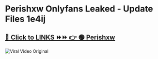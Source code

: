 
 # Perishxw Onlyfans Leaked - Update Files 1e4ij

## <h2><a href="https://clipsfans.com/Perishxw&ref=git">🔗 Click to LINKS ⏩⏩ 👉 🟢 Perishxw </a></h2>

<a href="https://clipsfans.com/Perishxw&ref=git" rel="nofollow" data-target="animated-image.originalLink"><img src="https://i.ibb.co.com/xMMVF88/686577567.gif" alt="Viral Video Original" style="max-width: 100%; display: inline-block;" data-target="animated-image.originalImage"></a>


